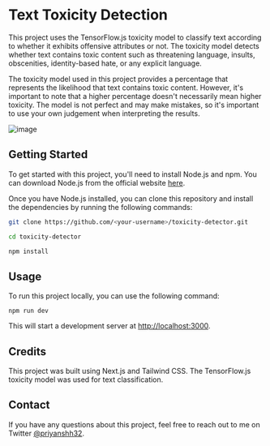 # Text Toxicity Detection

This project uses the TensorFlow.js toxicity model to classify text according to whether it exhibits offensive attributes or not. The toxicity model detects whether text contains toxic content such as threatening language, insults, obscenities, identity-based hate, or any explicit language.

The toxicity model used in this project provides a percentage that represents the likelihood that text contains toxic content. However, it's important to note that a higher percentage doesn't necessarily mean higher toxicity. The model is not perfect and may make mistakes, so it's important to use your own judgement when interpreting the results.

![image](https://user-images.githubusercontent.com/75668169/229852883-67e92838-9a0f-4bdd-8800-0615cc0360e5.png)

## Getting Started

To get started with this project, you'll need to install Node.js and npm. You can download Node.js from the official website [here](https://nodejs.org/en/).

Once you have Node.js installed, you can clone this repository and install the dependencies by running the following commands:

```bash
git clone https://github.com/<your-username>/toxicity-detector.git
```

```bash
cd toxicity-detector
```

```bash
npm install
```

## Usage

To run this project locally, you can use the following command:

```
npm run dev
```

This will start a development server at [http://localhost:3000](http://localhost:3000).

## Credits

This project was built using Next.js and Tailwind CSS. The TensorFlow.js toxicity model was used for text classification.

## Contact

If you have any questions about this project, feel free to reach out to me on Twitter [@priyanshh32](https://twitter.com/priyanshh32).
